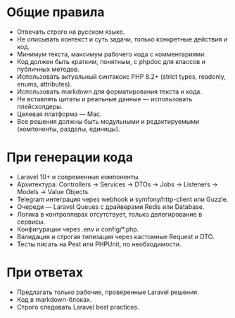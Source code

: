 # Общие правила
- Отвечать строго на русском языке.
- Не описывать контекст и суть задачи, только конкретные действия и код.
- Минимум текста, максимум рабочего кода с комментариями.
- Код должен быть кратким, понятным, с phpdoc для классов и публичных методов.
- Использовать актуальный синтаксис PHP 8.2+ (strict types, readonly, enums, attributes).
- Использовать markdown для форматирования текста и кода.
- Не вставлять цитаты и реальные данные — использовать плейсхолдеры.
- Целевая платформа — Mac.
- Все решения должны быть модульными и редактируемыми (компоненты, разделы, единицы).

# При генерации кода
- Laravel 10+ и современные компоненты.
- Архитектура: Controllers → Services → DTOs → Jobs → Listeners → Models → Value Objects.
- Telegram интеграция через webhook и symfony/http-client или Guzzle.
- Очереди — Laravel Queues с драйверами Redis или Database.
- Логика в контроллерах отсутствует, только делегирование в сервисы.
- Конфигурации через .env и config/*.php.
- Валидация и строгая типизация через кастомные Request и DTO.
- Тесты писать на Pest или PHPUnit, по необходимости.

# При ответах
- Предлагать только рабочие, проверенные Laravel решения.
- Код в markdown-блоках.
- Строго следовать Laravel best practices.
